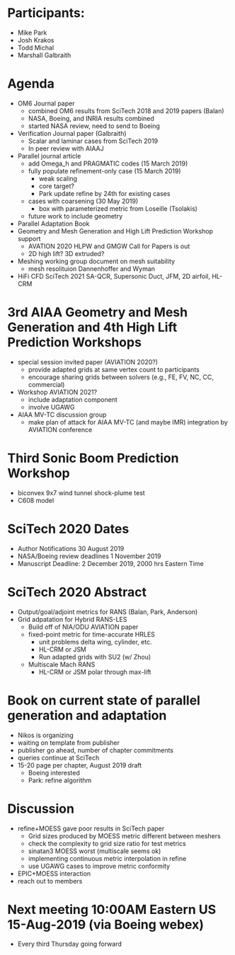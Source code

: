 
# Participants:
 - Mike Park
 - Josh Krakos
 - Todd Michal
 - Marshall Galbraith

# Agenda
- OM6 Journal paper
  - combined OM6 results from SciTech 2018 and 2019 papers (Balan)
  - NASA, Boeing, and INRIA results combined
  - started NASA review, need to send to Boeing
- Verification Journal paper (Galbraith)
  - Scalar and laminar cases from SciTech 2019
  - In peer review with AIAAJ
- Parallel journal article
  - add Omega_h and PRAGMATIC codes (15 March 2019)
  - fully populate refinement-only case (15 March 2019)
    - weak scaling
    - core target?
    - Park update refine by 24th for existing cases
  - cases with coarsening (30 May 2019)
    - box with parameterized metric from Loseille (Tsolakis)
  - future work to include geometry
- Parallel Adaptation Book
- Geometry and Mesh Generation and High Lift Prediction Workshop support
   - AVATION 2020 HLPW and GMGW Call for Papers is out
   - 2D high lift? 3D extruded?
- Meshing working group document on mesh suitability
  - mesh resolituion Dannenhoffer and Wyman 
- HiFi CFD SciTech 2021 SA-QCR, Supersonic Duct, JFM, 2D airfoil, HL-CRM

# 3rd AIAA Geometry and Mesh Generation and 4th High Lift Prediction Workshops
  - special session invited paper (AVIATION 2020?)  
     - provide adapted grids at same vertex count to participants
     - encourage sharing grids between solvers (e.g., FE, FV, NC, CC, commercial)
  - Workshop AVIATION 2021? 
     - include adaptation component
     - involve UGAWG
  - AIAA MV-TC discussion group
     - make plan of attack for AIAA MV-TC (and maybe IMR) integration by AVIATION conference

# Third Sonic Boom Prediction Workshop
- biconvex 9x7 wind tunnel shock-plume test
- C608 model

# SciTech 2020 Dates
- Author Notifications 30 August 2019
- NASA/Boeing review deadlines 1 November 2019
- Manuscript Deadline: 2 December 2019, 2000 hrs Eastern Time 

# SciTech 2020 Abstract
- Output/goal/adjoint metrics for RANS (Balan, Park, Anderson)
- Grid adpatation for Hybrid RANS-LES
  - Build off of NIA/ODU AVIATION paper
  - fixed-point metric for time-accurate HRLES
    - unit problems delta wing, cylinder, etc.
    - HL-CRM or JSM
    - Run adapted grids with SU2 (w/ Zhou)
  - Multiscale Mach RANS
    - HL-CRM or JSM polar through max-lift

# Book on current state of parallel generation and adaptation
- Nikos is organizing
- waiting on template from publisher
- publisher go ahead, number of chapter commitments
- queries continue at SciTech
- 15-20 page per chapter, August 2019 draft 
  - Boeing interested
  - Park: refine algorithm

# Discussion
- refine+MOESS gave poor results in SciTech paper
  - Grid sizes produced by MOESS metric different between meshers
  - check the complexity to grid size ratio for test metrics
  - sinatan3 MOESS worst (multiscale seems ok)
  - implementing continuous metric interpolation in refine
  - use UGAWG cases to improve metric conformity
- EPIC+MOESS interaction
- reach out to members

# Next meeting 10:00AM Eastern US 15-Aug-2019 (via Boeing webex)
- Every third Thursday going forward

